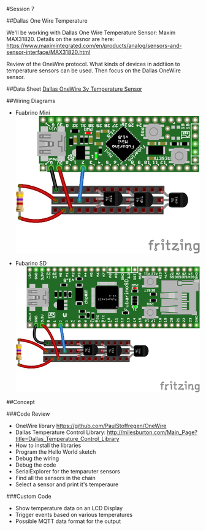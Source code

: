 #Session 7

##Dallas One Wire Temperature

We'll be working with Dallas One Wire Temperature Sensor: Maxim MAX31820. Details on the sesnor are here: https://www.maximintegrated.com/en/products/analog/sensors-and-sensor-interface/MAX31820.html

Review of the OneWire protocol. What kinds of devices in addtiion to temperature sensors can be used. Then focus on the Dallas OneWire sensor.


##Data Sheet
[Dallas OneWire 3v Temperature Sensor](https://www.maximintegrated.com/en/products/analog/sensors-and-sensor-interface/MAX31820.html#popuppdf)

##Wiring Diagrams

* Fuabrino Mini
![Fuabrino Mini MAX31820 Wiring Diagram](/session7/FubarinoMiniOneWire_bb.png)

* Fubarino SD
![Fuabrino SD MAX31820 Wiring Diagram](/session7/FubarinoSDOneWire_bb.png)

##Concept


###Code Review
* OneWire library https://github.com/PaulStoffregen/OneWire
* Dallas Temperature Control Library: http://milesburton.com/Main_Page?title=Dallas_Temperature_Control_Library
* How to install the libraries
* Program the Hello World  sketch
* Debug the wiring
* Debug the code
* SerialExplorer for the temparuter sensors
 * Find all the sensors in the chain
 * Select a sensor and print it's temperaure
 

###Custom Code
* Show temperature data on an LCD Display
* Trigger events based on various temperatures
* Possible MQTT data format for the output

